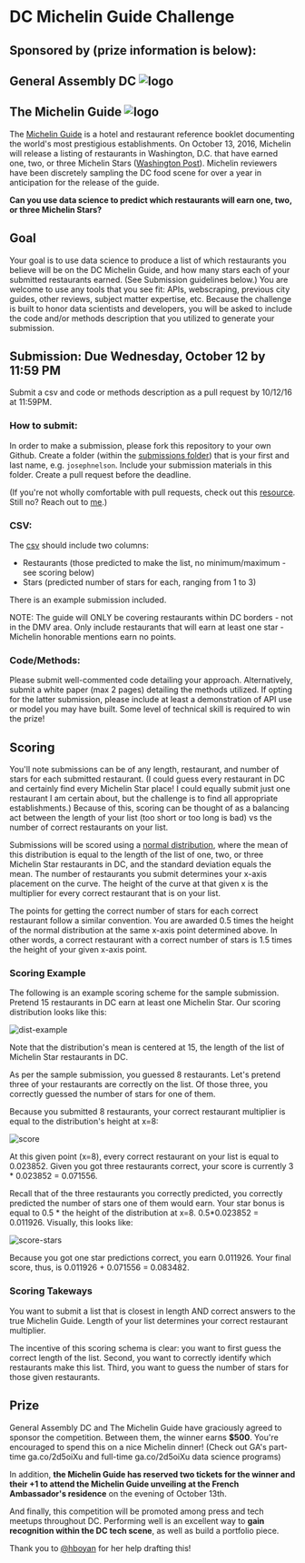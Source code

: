 # DC Michelin Guide Challenge

## Sponsored by (prize information is below):
## General Assembly DC ![logo](https://ga-dash.s3.amazonaws.com/production/assets/logo-9f88ae6c9c3871690e33280fcf557f33.png) 
## The Michelin Guide ![logo](./images/Michelin_Logo2.jpg)

The [Michelin Guide](https://en.wikipedia.org/wiki/Michelin_Guide) is a hotel and restaurant reference booklet documenting the world's most prestigious establishments. On October 13, 2016, Michelin will release a listing of restaurants in Washington, D.C. that have earned one, two, or three Michelin Stars ([Washington Post](https://www.washingtonpost.com/lifestyle/food/dcs-food-scene-gets-a-prestigious-boost-michelin-inspection-and-stars/2016/05/27/fc1db658-2132-11e6-8690-f14ca9de2972_story.html)). Michelin reviewers have been discretely sampling the DC food scene for over a year in anticipation for the release of the guide.

**Can you use data science to predict which restaurants will earn one, two, or three Michelin Stars?**

## Goal

Your goal is to use data science to produce a list of which restaurants you believe will be on the DC Michelin Guide, and how many stars each of your submitted restaurants earned. (See Submission guidelines below.) You are welcome to use any tools that you see fit: APIs, webscraping, previous city guides, other reviews, subject matter expertise, etc. Because the challenge is built to honor data scientists and developers, you will be asked to include the code and/or methods description that you utilized to generate your submission.

## Submission: Due Wednesday, October 12 by 11:59 PM

Submit a csv and code or methods description as a pull request by 10/12/16 at 11:59PM.

### How to submit:

In order to make a submission, please fork this repository to your own Github. Create a folder (within the [submissions folder](https://github.com/josephofiowa/dc-michelin-challenge/tree/master/submissions)) that is your first and last name, e.g. `josephnelson`. Include your submission materials in this folder. Create a pull request before the deadline.

(If you're not wholly comfortable with pull requests, check out this [resource](http://oss-watch.ac.uk/resources/pullrequest). Still no? Reach out to [me](https://twitter.com/josephofiowa).)

### CSV:

The [csv](SampleSubmission.csv) should include two columns:

- Restaurants (those predicted to make the list, no minimum/maximum - see scoring below)
- Stars (predicted number of stars for each, ranging from 1 to 3)

There is an example submission included.

NOTE: The guide will ONLY be covering restaurants within DC borders - not in the DMV area. Only include restaurants that will earn at least one star - Michelin honorable mentions earn no points.

### Code/Methods:

Please submit well-commented code detailing your approach. Alternatively, submit a white paper (max 2 pages) detailing the methods utilized. If opting for the latter submission, please include at least a demonstration of API use or model you may have built. Some level of technical skill is required to win the prize!

## Scoring

You'll note submissions can be of any length, restaurant, and number of stars for each submitted restaurant. (I could guess every restaurant in DC and certainly find every Michelin Star place! I could equally submit just one restaurant I am certain about, but the challenge is to find all appropriate establishments.) Because of this, scoring can be thought of as a balancing act between the length of your list (too short or too long is bad) vs the number of correct restaurants on your list.

Submissions will be scored using a [normal distribution](http://www.stat.yale.edu/Courses/1997-98/101/normal.htm), where the mean of this distribution is equal to the length of the list of one, two, or three Michelin Star restaurants in DC, and the standard deviation equals the mean. The number of restaurants you submit determines your x-axis placement on the curve. The height of the curve at that given x is the multiplier for every correct restaurant that is on your list.

The points for getting the correct number of stars for each correct restaurant follow a similar convention. You are awarded 0.5 times the height of the normal distribution at the same x-axis point determined above. In other words, a correct restaurant with a correct number of stars is 1.5 times the height of your given x-axis point.

### Scoring Example

The following is an example scoring scheme for the sample submission. Pretend 15 restaurants in DC earn at least one Michelin Star. Our scoring distribution looks like this:

![dist-example](./images/example-graph.png) 

Note that the distribution's mean is centered at 15, the length of the list of Michelin Star restaurants in DC.

As per the sample submission, you guessed 8 restaurants. Let's pretend three of your restaurants are correctly on the list. Of those three, you correctly guessed the number of stars for one of them.

Because you submitted 8 restaurants, your correct restaurant multiplier is equal to the distribution's height at x=8:

![score](./images/example-score.png)

At this given point (x=8), every correct restaurant on your list is equal to 0.023852. Given you got three restaurants correct, your score is currently 3 * 0.023852 = 0.071556.

Recall that of the three restaurants you correctly predicted, you correctly predicted the number of stars one of them would earn. Your star bonus is equal to 0.5 * the height of the distribution at x=8. 0.5*0.023852 = 0.011926. Visually, this looks like:

![score-stars](./images/example-score-stars.png)

Because you got one star predictions correct, you earn 0.011926. Your final score, thus, is 0.011926 + 0.071556 = 0.083482.

### Scoring Takeways

You want to submit a list that is closest in length AND correct answers to the true Michelin Guide. Length of your list determines your correct restaurant multiplier.

The incentive of this scoring schema is clear: you want to first guess the correct length of the list. Second, you want to correctly identify which restaurants make this list. Third, you want to guess the number of stars for those given restaurants.


## Prize

General Assembly DC and The Michelin Guide have graciously agreed to sponsor the competition. Between them, the winner earns **$500**. You're encouraged to spend this on a nice Michelin dinner! (Check out GA's part-time ga.co/2d5oiXu and full-time ga.co/2d5oiXu data science programs)

In addition, **the Michelin Guide has reserved two tickets for the winner and their +1 to attend the Michelin Guide unveiling at the French Ambassador's residence** on the evening of October 13th.

And finally, this competition will be promoted among press and tech meetups throughout DC. Performing well is an excellent way to **gain recognition within the DC tech scene**, as well as build a portfolio piece.

Thank you to [@hboyan](https://github.com/hboyan) for her help drafting this!
